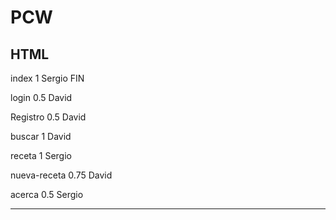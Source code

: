 # PCW

HTML
--------------

index 1 Sergio	FIN
 
login 0.5 David

Registro 0.5 David

buscar 1 David

receta 1 Sergio

nueva-receta 0.75 David

acerca 0.5 Sergio


--------------------